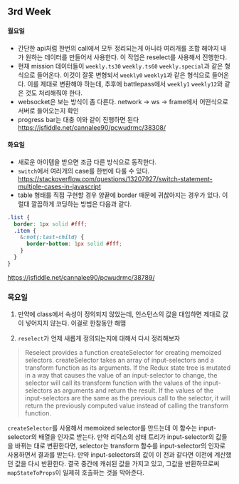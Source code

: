 ## 3rd Week

#### 월요일 

- 간단한 api처럼 한번의 call에서 모두 정리되는게 아니라 여러개를 조합 해야지 내가 원하는 데이터를 만들어서 사용한다. 이 작업은 reselect를 사용해서 진행한다.
- 현재 mission 데이터들이 `weekly.ts30` `weekly.ts60` `weekly.special`과 같은 형식으로 들어온다. 이것이 잘못 변형되서 `weekly0` `weekly1`과 같은 형식으로 들어온다. 이를 제대로 변환해야 하는데, 추후에 battlepass에서 `weekly1` `weekly12`와 같은 것도 처리해줘야 한다.
- websocket은 보는 방식이 좀 다른다. network -> ws -> frame에서 어떤식으로 서버로 들어오는지 확인
- progress bar는 대충 이와 같이 진행하면 된다
https://jsfiddle.net/cannalee90/pcwudrmc/38308/


#### 화요일

- 새로운 아이템을 받으면 조금 다른 방식으로 동작한다.
- `switch`에서 여러개의 case를 한번에 다룰 수 있다. https://stackoverflow.com/questions/13207927/switch-statement-multiple-cases-in-javascript
- table 형태를 직접 구현할 경우 양끝에 border 때문에 귀찮아지는 경우가 있다. 이럴대 깔끔하게 코딩하는 방법은 다음과 같다.
```scss
.list {
  border: 1px solid #fff;
  .item {
    &:not(:last-child) {
      border-bottom: 1px solid #fff;
    }
  }
}

```
https://jsfiddle.net/cannalee90/pcwudrmc/38789/

### 목요일

1. 만약에 class에서 속성이 정의되지 않았는데, 인스턴스의 값을 대입하면 제대로 값이 넣어지지 않는다. 이걸로 한참동안 해맴

2. `reselect`가 언제 새롭게 정의되는지에 대해서 다시 정리해보자

> Reselect provides a function createSelector for creating memoized selectors. createSelector takes an array of input-selectors and a transform function as its arguments. If the Redux state tree is mutated in a way that causes the value of an input-selector to change, the selector will call its transform function with the values of the input-selectors as arguments and return the result. If the values of the input-selectors are the same as the previous call to the selector, it will return the previously computed value instead of calling the transform function.

`createSelector`를 사용해서 memoized selector를 만드는데 이 함수는 input-selector의 배열을 인자로 받는다. 만약 리덕스의 상태 트리가 input-selector의 값들을 바뀌는 대로 변환한다면, selector는 transform 함수를 input-selector의 인자로 사용하면서 결과를 받는다. 만약 input-selectors의 값이 이 전과 같다면 이전에 계산했던 값을 다시 반환한다. 결국 중간에 캐쉬된 값을 가지고 있고, 그값을 반환하므로써 `mapStateToProps`이 일제히 호출하는 것을 막아준다.